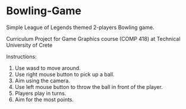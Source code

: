 # Bowling-Game
Simple League of Legends themed 2-players Bowling game.

Curriculum Project for Game Graphics course (COMP 418) at Technical University of Crete


Instructions:
1. Use wasd to move around.
2. Use right mouse button to pick up a ball.
3. Aim using the camera.
4. Use left mouse button to throw the ball in front of the player.
5. Players play in turns.
6. Aim for the most points.
